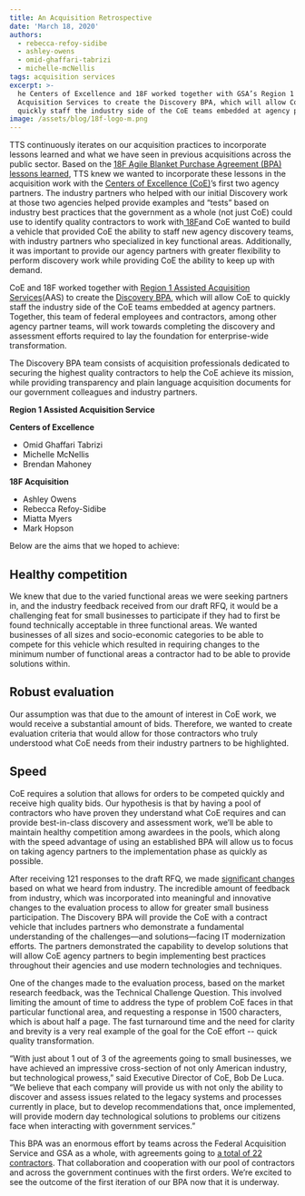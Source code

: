 ```yaml
---
title: An Acquisition Retrospective
date: 'March 18, 2020'
authors:
  - rebecca-refoy-sidibe
  - ashley-owens
  - omid-ghaffari-tabrizi
  - michelle-mcNellis
tags: acquisition services
excerpt: >-
  he Centers of Excellence and 18F worked together with GSA’s Region 1 Assisted
  Acquisition Services to create the Discovery BPA, which will allow CoE to
  quickly staff the industry side of the CoE teams embedded at agency partners.
image: /assets/blog/18f-logo-m.png
---
```

TTS continuously iterates on our acquisition practices to incorporate lessons learned and what we have seen in previous acquisitions across the public sector. Based on the [18F Agile Blanket Purchase Agreement (BPA) lessons learned](https://18f.gsa.gov/2018/07/26/what-we-learned-from-building-a-pool-of-agile-vendors/), TTS knew we wanted to incorporate these lessons in the acquisition work with the [Centers of Excellence (CoE)](https://coe.gsa.gov/)’s first two agency partners. The industry partners who helped with our initial Discovery work at those two agencies helped provide examples and “tests” based on industry best practices that the government as a whole (not just CoE) could use to identify quality contractors to work with[ 18F](https://18f.gsa.gov/)and CoE wanted to build a vehicle that provided CoE the ability to staff new agency discovery teams, with industry partners who specialized in key functional areas. Additionally, it was important to provide our agency partners with greater flexibility to perform discovery work while providing CoE the ability to keep up with demand.

CoE and 18F worked together with [Region 1 Assisted Acquisition Services](https://www.gsa.gov/about-us/regions/welcome-to-the-new-england-region-1/products-and-services/assisted-acquisition-services)(AAS) to create the [Discovery BPA](https://coe.gsa.gov/2019/03/14/discovery-bpa-rfq.html), which will allow CoE to quickly staff the industry side of the CoE teams embedded at agency partners. Together, this team of federal employees and contractors, among other agency partner teams, will work towards completing the discovery and assessment efforts required to lay the foundation for enterprise-wide transformation.

The Discovery BPA team consists of acquisition professionals dedicated to securing the highest quality contractors to help the CoE achieve its mission, while providing transparency and plain language acquisition documents for our government colleagues and industry partners.

**Region 1 Assisted Acquisition Service**

**Centers of Excellence**

* Omid Ghaffari Tabrizi
* Michelle McNellis
* Brendan Mahoney

**18F Acquisition**

* Ashley Owens
* Rebecca Refoy-Sidibe
* Miatta Myers
* Mark Hopson

Below are the aims that we hoped to achieve:

## Healthy competition

We knew that due to the varied functional areas we were seeking partners in, and the industry feedback received from our draft RFQ, it would be a challenging feat for small businesses to participate if they had to first be found technically acceptable in three functional areas. We wanted businesses of all sizes and socio-economic categories to be able to compete for this vehicle which resulted in requiring changes to the minimum number of functional areas a contractor had to be able to provide solutions within.

## Robust evaluation

Our assumption was that due to the amount of interest in CoE work, we would receive a substantial amount of bids. Therefore, we wanted to create evaluation criteria that would allow for those contractors who truly understood what CoE needs from their industry partners to be highlighted.

## Speed

CoE requires a solution that allows for orders to be competed quickly and receive high quality bids. Our hypothesis is that by having a pool of contractors who have proven they understand what CoE requires and can provide best-in-class discovery and assessment work, we’ll be able to maintain healthy competition among awardees in the pools, which along with the speed advantage of using an established BPA will allow us to focus on taking agency partners to the implementation phase as quickly as possible.

After receiving 121 responses to the draft RFQ, we made [significant changes](https://www.gsa.gov/about-us/newsroom/news-releases/gsa-seeking-bids-for-discovery-bpa-for-centers-of-excellence) based on what we heard from industry. The incredible amount of feedback from industry, which was incorporated into meaningful and innovative changes to the evaluation process to allow for greater small business participation. The Discovery BPA will provide the CoE with a contract vehicle that includes partners who demonstrate a fundamental understanding of the challenges—and solutions—facing IT modernization efforts. The partners demonstrated the capability to develop solutions that will allow CoE agency partners to begin implementing best practices throughout their agencies and use modern technologies and techniques.

One of the changes made to the evaluation process, based on the market research feedback, was the Technical Challenge Question. This involved limiting the amount of time to address the type of problem CoE faces in that particular functional area, and requesting a response in 1500 characters, which is about half a page. The fast turnaround time and the need for clarity and brevity is a very real example of the goal for the CoE effort -- quick quality transformation.

“With just about 1 out of 3 of the agreements going to small businesses, we have achieved an impressive cross-section of not only American industry, but technological prowess,” said Executive Director of CoE, Bob De Luca. “We believe that each company will provide us with not only the ability to discover and assess issues related to the legacy systems and processes currently in place, but to develop recommendations that, once implemented, will provide modern day technological solutions to problems our citizens face when interacting with government services.”

This BPA was an enormous effort by teams across the Federal Acquisition Service and GSA as a whole, with agreements going to [a total of 22 contractors](https://www.gsa.gov/about-us/newsroom/news-releases/gsa-issues-discovery-bpa-for-centers-of-excellence). That collaboration and cooperation with our pool of contractors and across the government continues with the first orders. We’re excited to see the outcome of the first iteration of our BPA now that it is underway.
